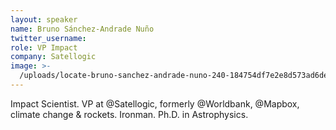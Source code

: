 ```yaml
---
layout: speaker
name: Bruno Sánchez-Andrade Nuño
twitter_username: 
role: VP Impact
company: Satellogic
image: >-
  /uploads/locate-bruno-sanchez-andrade-nuno-240-184754df7e2e8d573ad6de1194a7d807.jpg
---
```


Impact Scientist. VP at @Satellogic, formerly @Worldbank, @Mapbox, climate change & rockets. Ironman. Ph.D. in Astrophysics.